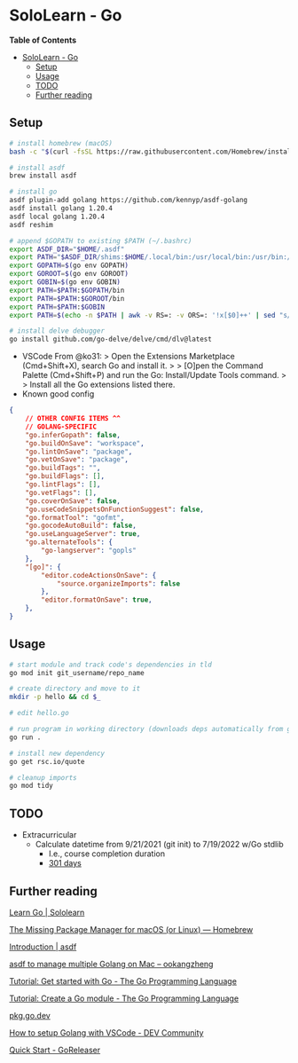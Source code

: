 # SoloLearn - Go

**Table of Contents**
* [SoloLearn - Go](#sololearn---go)
  * [Setup](#setup)
  * [Usage](#usage)
  * [TODO](#todo)
  * [Further reading](#further-reading)

## Setup
```bash
# install homebrew (macOS)
bash -c "$(curl -fsSL https://raw.githubusercontent.com/Homebrew/install/HEAD/install.sh)"

# install asdf
brew install asdf

# install go
asdf plugin-add golang https://github.com/kennyp/asdf-golang
asdf install golang 1.20.4
asdf local golang 1.20.4
asdf reshim

# append $GOPATH to existing $PATH (~/.bashrc)
export ASDF_DIR="$HOME/.asdf"
export PATH="$ASDF_DIR/shims:$HOME/.local/bin:/usr/local/bin:/usr/bin:/bin:/usr/sbin:/sbin:$PATH"
export GOPATH=$(go env GOPATH)
export GOROOT=$(go env GOROOT)
export GOBIN=$(go env GOBIN)
export PATH=$PATH:$GOPATH/bin
export PATH=$PATH:$GOROOT/bin
export PATH=$PATH:$GOBIN
export PATH=$(echo -n $PATH | awk -v RS=: -v ORS=: '!x[$0]++' | sed "s/\(.*\).\{1\}/\1/")

# install delve debugger
go install github.com/go-delve/delve/cmd/dlv@latest
```

* VSCode
  From @ko31: > Open the Extensions Marketplace (Cmd+Shift+X), search Go and install it. > > [O]pen the Command Palette (Cmd+Shift+P) and run the Go: Install/Update Tools command. > > Install all the Go extensions listed there.
* Known good config

```json
{
    // OTHER CONFIG ITEMS ^^
    // GOLANG-SPECIFIC
    "go.inferGopath": false,
    "go.buildOnSave": "workspace",
    "go.lintOnSave": "package",
    "go.vetOnSave": "package",
    "go.buildTags": "",
    "go.buildFlags": [],
    "go.lintFlags": [],
    "go.vetFlags": [],
    "go.coverOnSave": false,
    "go.useCodeSnippetsOnFunctionSuggest": false,
    "go.formatTool": "gofmt",
    "go.gocodeAutoBuild": false,
    "go.useLanguageServer": true,
    "go.alternateTools": {
        "go-langserver": "gopls"
    },
    "[go]": {
        "editor.codeActionsOnSave": {
            "source.organizeImports": false
        },
        "editor.formatOnSave": true,
    },
}
```

## Usage
```bash
# start module and track code's dependencies in tld
go mod init git_username/repo_name

# create directory and move to it
mkdir -p hello && cd $_

# edit hello.go

# run program in working directory (downloads deps automatically from go.mod)
go run .

# install new dependency
go get rsc.io/quote

# cleanup imports
go mod tidy
```

## TODO
* Extracurricular
  * Calculate datetime from 9/21/2021 (git init) to 7/19/2022 w/Go stdlib
    * I.e., course completion duration
    * [301 days](https://www.timeanddate.com/date/durationresult.html?m1=09&d1=21&y1=2021&m2=7&d2=19&y2=2022)

## Further reading

[Learn Go | Sololearn](https://www.sololearn.com/learning/1164)

[The Missing Package Manager for macOS (or Linux) — Homebrew](https://brew.sh/)

[Introduction | asdf](https://asdf-vm.com/guide/introduction.html)

[asdf to manage multiple Golang on Mac – ookangzheng](https://www.ookangzheng.com/asdf-to-manage-multiple-golang-on-mac/)

[Tutorial: Get started with Go - The Go Programming Language](https://golang.org/doc/tutorial/getting-started)

[Tutorial: Create a Go module - The Go Programming Language](https://golang.org/doc/tutorial/create-module)

[pkg.go.dev](https://pkg.go.dev/)

[How to setup Golang with VSCode - DEV Community](https://dev.to/ko31/how-to-setup-golang-with-vscode-1i4i)

[Quick Start - GoReleaser](https://goreleaser.com/quick-start/)
